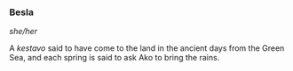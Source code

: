 ### Besla
*she/her*

A *kestavo* said to have come to the land in the ancient days from the Green Sea, and each spring is said to ask Ako to bring the rains.
